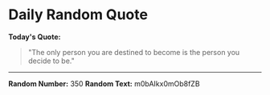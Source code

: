 # Daily Random Quote

**Today's Quote:**
> "The only person you are destined to become is the person you decide to be."

---

**Random Number:** 350
**Random Text:** m0bAIkx0mOb8fZB

